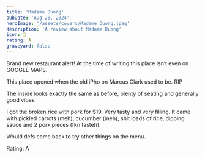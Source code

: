 ```yaml
---
title: 'Madame Duong'
pubDate: 'Aug 28, 2024'
heroImage: '/assets/covers/Madame_Duong.jpeg'
description: 'A review about Madame Duong'
icon: 🍜
rating: A
graveyard: false
---
```


Brand new restaurant alert! At the time of writing this place isn’t even on GOOGLE MAPS.

This place opened when the old iPho on Marcus Clark used to be. RIP

The inside looks exactly the same as before, plenty of seating and generally good vibes.

I got the broken rice with pork for $19. Very tasty and very filling. It came with pickled carrots (meh), cucumber (meh), shit loads of rice, dipping sauce and 2 pork pieces (fkn tasteh).

Would defs come back to try other things on the menu.

Rating: A
